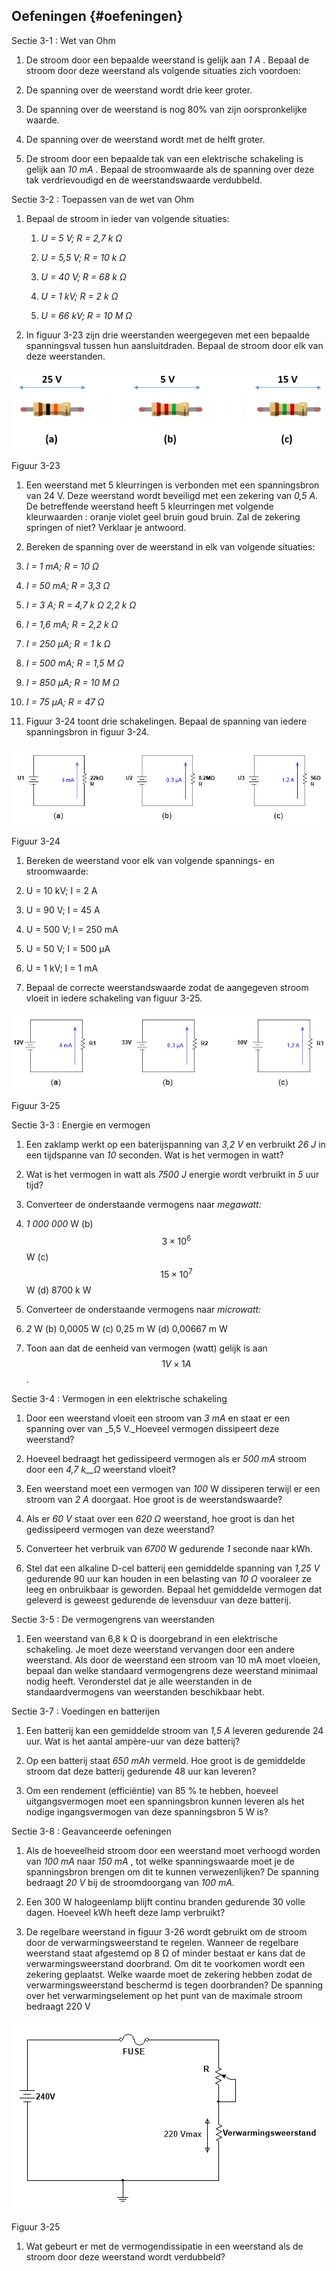 ## Oefeningen {#oefeningen}

Sectie 3-1 : Wet van Ohm

1.  De stroom door een bepaalde weerstand is gelijk aan _1 A_ . Bepaal de stroom door deze weerstand als volgende situaties zich voordoen:

1.  De spanning over de weerstand wordt drie keer groter.

2.  De spanning over de weerstand is nog 80% van zijn oorspronkelijke waarde.

3.  De spanning over de weerstand wordt met de helft groter.

1.  De stroom door een bepaalde tak van een elektrische schakeling is gelijk aan _10 mA_ . Bepaal de stroomwaarde als de spanning over deze tak verdrievoudigd en de weerstandswaarde verdubbeld.

Sectie 3-2 : Toepassen van de wet van Ohm

1.  Bepaal de stroom in ieder van volgende situaties:

    1.  _U = 5 V; R = 2,7 k_ _Ω_

    2.  _U = 5,5 V; R = 10 k_ _Ω_

    3.  _U = 40 V; R = 68 k_ _Ω_

    4.  _U = 1 kV; R = 2 k_ _Ω_

    5.  _U = 66 kV; R = 10 M_ _Ω_

1.  In figuur 3-23 zijn drie weerstanden weergegeven met een bepaalde spanningsval tussen hun aansluitdraden. Bepaal de stroom door elk van deze weerstanden.

![](/assets/afbeelding_11264.png)

Figuur 3-23

1.  Een weerstand met 5 kleurringen is verbonden met een spanningsbron van 24 V. Deze weerstand wordt beveiligd met een zekering van _0,5 A._ De betreffende weerstand heeft 5 kleurringen met volgende kleurwaarden : oranje violet geel bruin goud bruin. Zal de zekering springen of niet? Verklaar je antwoord.

1.  Bereken de spanning over de weerstand in elk van volgende situaties:

1.  _I = 1 mA; R = 10_ _Ω_

2.  _I = 50 mA; R = 3,3_ _Ω_

3.  _I = 3 A; R = 4,7 k_ _Ω_ _2,2 k_ _Ω_

4.  _I = 1,6 mA; R = 2,2 k_ _Ω_

5.  _I = 250 µA; R = 1 k_ _Ω_

6.  _I = 500 mA; R = 1,5 M_ _Ω_

7.  _I = 850 µA; R = 10 M_ _Ω_

8.  _I = 75 µA; R = 47_ _Ω_

1.  Figuur 3-24 toont drie schakelingen. Bepaal de spanning van iedere spanningsbron in figuur 3-24.

![](/assets/afbeelding_318.png)

Figuur 3-24

1.  Bereken de weerstand voor elk van volgende spannings- en stroomwaarde:

1.  U = 10 kV; I = 2 A

2.  U = 90 V; I = 45 A

3.  U = 500 V; I = 250 mA

4.  U = 50 V; I = 500 µA

5.  U = 1 kV; I = 1 mA

1.  Bepaal de correcte weerstandswaarde zodat de aangegeven stroom vloeit in iedere schakeling van figuur 3-25.

![](/assets/afbeelding_11265.png)

Figuur 3-25

Sectie 3-3 : Energie en vermogen

1.  Een zaklamp werkt op een baterijspanning van _3,2 V_ en verbruikt _26 J_ in een tijdspanne van _10_ seconden. Wat is het vermogen in watt?

1.  Wat is het vermogen in watt als _7500 J_ energie wordt verbruikt in _5_ uur tijd?

1.  Converteer de onderstaande vermogens naar _megawatt:_

1.  _1 000 000_ W (b) $$ 3 \times {10}^{6}$$ W (c) $$ 15 \times {10}^{7}$$ W (d) 8700 k W

1.  Converteer de onderstaande vermogens naar _microwatt:_

1.  _2_ W (b) 0,0005 W (c) 0,25 m W (d) 0,00667 m W

1.  Toon aan dat de eenheid van vermogen (watt) gelijk is aan $$ 1 V \times 1 A$$ .

Sectie 3-4 : Vermogen in een elektrische schakeling

1.  Door een weerstand vloeit een stroom van _3 mA_ en staat er een spanning over van _5,5 V._Hoeveel vermogen dissipeert deze weerstand?

1.  Hoeveel bedraagt het gedissipeerd vermogen als er _500 mA_ stroom door een _4,7 k__Ω_ weerstand vloeit?

1.  Een weerstand moet een vermogen van _100_ W dissiperen terwijl er een stroom van _2 A_ doorgaat. Hoe groot is de weerstandswaarde?

1.  Als er _60 V_ staat over een _620_ _Ω_ weerstand, hoe groot is dan het gedissipeerd vermogen van deze weerstand?

1.  Converteer het verbruik van _6700_ W gedurende _1_ seconde naar kWh.

1.  Stel dat een alkaline D-cel batterij een gemiddelde spanning van _1,25 V_ gedurende 90 uur kan houden in een belasting van _10_ _Ω_ vooraleer ze leeg en onbruikbaar is geworden. Bepaal het gemiddelde vermogen dat geleverd is geweest gedurende de levensduur van deze batterij.

Sectie 3-5 : De vermogengrens van weerstanden

1.  Een weerstand van 6,8 k Ω is doorgebrand in een elektrische schakeling. Je moet deze weerstand vervangen door een andere weerstand. Als door de weerstand een stroom van 10 mA moet vloeien, bepaal dan welke standaard vermogengrens deze weerstand minimaal nodig heeft. Veronderstel dat je alle weerstanden in de standaardvermogens van weerstanden beschikbaar hebt.

Sectie 3-7 : Voedingen en batterijen

1.  Een batterij kan een gemiddelde stroom van _1,5 A_ leveren gedurende 24 uur. Wat is het aantal ampère-uur van deze batterij?

1.  Op een batterij staat _650 mAh_ vermeld. Hoe groot is de gemiddelde stroom dat deze batterij gedurende 48 uur kan leveren?

1.  Om een rendement (efficiëntie) van 85 % te hebben, hoeveel uitgangsvermogen moet een spanningsbron kunnen leveren als het nodige ingangsvermogen van deze spanningsbron 5 W is?

Sectie 3-8 : Geavanceerde oefeningen

1.  Als de hoeveelheid stroom door een weerstand moet verhoogd worden van _100 mA_ naar _150 mA_ , tot welke spanningswaarde moet je de spanningsbron brengen om dit te kunnen verwezenlijken? De spanning bedraagt _20 V_ bij de stroomdoorgang van _100 mA._

1.  Een 300 W halogeenlamp blijft continu branden gedurende 30 volle dagen. Hoeveel kWh heeft deze lamp verbruikt?

1.  De regelbare weerstand in figuur 3-26 wordt gebruikt om de stroom door de verwarmingsweerstand te regelen. Wanneer de regelbare weerstand staat afgestemd op 8 Ω of minder bestaat er kans dat de verwarmingsweerstand doorbrand. Om dit te voorkomen wordt een zekering geplaatst. Welke waarde moet de zekering hebben zodat de verwarmingsweerstand beschermd is tegen doorbranden? De spanning over het verwarmingselement op het punt van de maximale stroom bedraagt 220 V

![](/assets/afbeelding_11266.png)

Figuur 3-25

1.  Wat gebeurt er met de vermogendissipatie in een weerstand als de stroom door deze weerstand wordt verdubbeld?